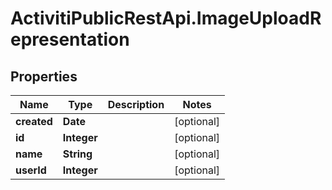 # ActivitiPublicRestApi.ImageUploadRepresentation

## Properties
Name | Type | Description | Notes
------------ | ------------- | ------------- | -------------
**created** | **Date** |  | [optional] 
**id** | **Integer** |  | [optional] 
**name** | **String** |  | [optional] 
**userId** | **Integer** |  | [optional] 


